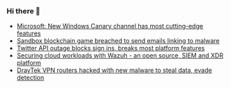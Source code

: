 ### Hi there 👋

<!--START_SECTION:feed-->
* [Microsoft: New Windows Canary channel has most cutting-edge features](https://www.bleepingcomputer.com/news/microsoft/microsoft-new-windows-canary-channel-has-most-cutting-edge-features/)
* [Sandbox blockchain game breached to send emails linking to malware](https://www.bleepingcomputer.com/news/security/sandbox-blockchain-game-breached-to-send-emails-linking-to-malware/)
* [Twitter API outage blocks sign ins, breaks most platform features](https://www.bleepingcomputer.com/news/technology/twitter-api-outage-blocks-sign-ins-breaks-most-platform-features/)
* [Securing cloud workloads with Wazuh - an open source, SIEM and XDR platform](https://www.bleepingcomputer.com/news/security/securing-cloud-workloads-with-wazuh-an-open-source-siem-and-xdr-platform/)
* [DrayTek VPN routers hacked with new malware to steal data, evade detection](https://www.bleepingcomputer.com/news/security/draytek-vpn-routers-hacked-with-new-malware-to-steal-data-evade-detection/)
<!--END_SECTION:feed-->

<!--
**frankenk/frankenk** is a ✨ _special_ ✨ repository because its `README.md` (this file) appears on your GitHub profile.

Here are some ideas to get you started:

- 🔭 I’m currently working on ...
- 🌱 I’m currently learning ...
- 👯 I’m looking to collaborate on ...
- 🤔 I’m looking for help with ...
- 💬 Ask me about ...
- 📫 How to reach me: ...
- 😄 Pronouns: ...
- ⚡ Fun fact: ...
-->



